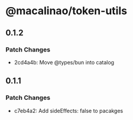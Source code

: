 # @macalinao/token-utils

## 0.1.2

### Patch Changes

- 2cd4a4b: Move @types/bun into catalog

## 0.1.1

### Patch Changes

- c7eb4a2: Add sideEffects: false to pacakges
